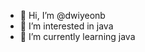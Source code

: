 - 👋 Hi, I’m @dwiyeonb
- 👀 I’m interested in java
- 🌱 I’m currently learning java
<!--- 💞️ I’m looking to collaborate on ...
- 📫 How to reach me ...
-->
<!---
dwiyeonb/dwiyeonb is a ✨ special ✨ repository because its `README.md` (this file) appears on your GitHub profile.
You can click the Preview link to take a look at your changes.
--->
